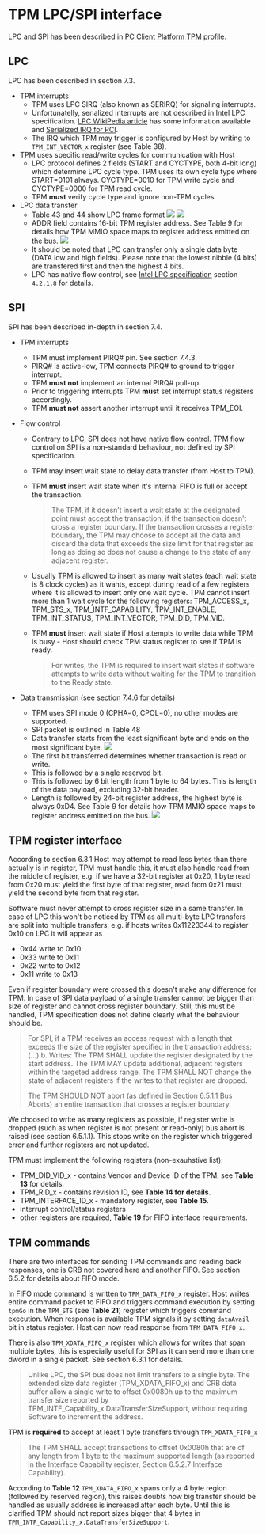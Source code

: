 # TPM LPC/SPI interface

LPC and SPI has been described in
[PC Client Platform TPM profile](https://trustedcomputinggroup.org/wp-content/uploads/PC-Client-Specific-Platform-TPM-Profile-for-TPM-2p0-v1p05p_r14_pub.pdf).

## LPC

LPC has been described in section 7.3.

- TPM interrupts
  + TPM uses LPC SIRQ (also known as SERIRQ) for signaling interrupts.
  + Unfortunatelly, serialized interrupts are not described in Intel LPC
    specification.
    [LPC WikiPedia article](https://en.wikipedia.org/wiki/Low_Pin_Count) has
    some information available and
    [Serialized IRQ for PCI](https://web.archive.org/web/20071028030435/http://www.smsc.com/main/tools/papers/serirq60.doc).
  + The IRQ which TPM may trigger is configured by Host by writing
    to `TPM_INT_VECTOR_x` register (see Table 38).
- TPM uses specific read/write cycles for communication with Host
  + LPC protocol defines 2 fields (START and CYCTYPE, both 4-bit long) which
    determine LPC cycle type. TPM uses its own cycle type where START=0101
    always. CYCTYPE=0010 for TPM write cycle and CYCTYPE=0000 for TPM read
    cycle.
  + TPM **must** verify cycle type and ignore non-TPM cycles.
- LPC data transfer
  + Table 43 and 44 show LPC frame format
  ![](images/tpm2_lpc_write.png)
  ![](images/tpm2_lpc_read.png)
  + ADDR field contains 16-bit TPM register address. See Table 9 for details how
    TPM MMIO space maps to register address emitted on the bus.
    ![](images/tpm2_locality_address.png)
  + It should be noted that LPC can transfer only a single data byte (DATA low
    and high fields). Please note that the lowest nibble (4 bits) are transfered
    first and then the highest 4 bits.
  + LPC has native flow control, see
  [Intel LPC specification](https://www.intel.com/content/dam/www/program/design/us/en/documents/low-pin-count-interface-specification.pdf)
  section `4.2.1.8` for details.

## SPI

SPI has been described in-depth in section 7.4.

- TPM interrupts
  + TPM must implement PIRQ# pin. See section 7.4.3.
  + PIRQ# is active-low, TPM connects PIRQ# to ground to trigger interrupt.
  + TPM **must not** implement an internal PIRQ# pull-up.
  + Prior to triggering interrupts TPM **must** set interrupt status registers
    accordingly.
  + TPM **must not** assert another interrupt until it receives TPM_EOI.
- Flow control
  + Contrary to LPC, SPI does not have native flow control. TPM flow control on
    SPI is a non-standard behaviour, not defined by SPI specification.
  + TPM may insert wait state to delay data transfer (from Host to TPM).
  + TPM **must** insert wait state when it's internal FIFO is full or accept the
    transaction.

    > The TPM, if it doesn’t insert a wait state at the designated point must
    > accept the transaction, if the transaction doesn’t cross a register
    > boundary. If the transaction crosses a register boundary, the TPM may
    > choose to accept all the data and discard the data that exceeds the size
    > limit for that register as long as doing so does not cause a change to the
    > state of any adjacent register.

  + Usually TPM is allowed to insert as many wait states (each wait state is 8
    clock cycles) as it wants, except during read of a few registers where it is
    allowed to insert only one wait cycle. TPM cannot insert more than 1 wait
    cycle for the following registers: TPM_ACCESS_x, TPM_STS_x,
    TPM_INTF_CAPABILITY, TPM_INT_ENABLE, TPM_INT_STATUS, TPM_INT_VECTOR,
    TPM_DID, TPM_VID.
  + TPM **must** insert wait state if Host attempts to write data while TPM is
    busy - Host should check TPM status register to see if TPM is ready.

    > For writes, the TPM is required to insert wait states if software
    > attempts to write data without waiting for the TPM to transition to the
    > Ready state.

- Data transmission (see section 7.4.6 for details)
  + TPM uses SPI mode 0 (CPHA=0, CPOL=0), no other modes are supported.
  + SPI packet is outlined in Table 48
  + Data transfer starts from the least significant byte and ends on the
    most significant byte.
  ![](images/tpm2_spi_protocol.png)
  + The first bit transferred determines whether transaction is read or write.
  + This is followed by a single reserved bit.
  + This is followed by 6 bit length from 1 byte to 64 bytes. This is length of
    the data payload, excluding 32-bit header.
  + Length is followed by 24-bit register address, the highest byte is always
    0xD4. See Table 9 for details how TPM MMIO space maps to register address
    emitted on the bus.
    ![](images/tpm2_locality_address.png)

## TPM register interface

According to section 6.3.1 Host may attempt to read less bytes than there
actually is in register, TPM must handle this, it must also handle read from the
middle of register, e.g. if we have a 32-bit register at 0x20, 1 byte read from
0x20 must yield the first byte of that register, read from 0x21 must yield the
second byte from that register.

Software must never attempt to cross register size in a same transfer. In case
of LPC this won't be noticed by TPM as all multi-byte LPC transfers are split
into multiple transfers, e.g. if hosts writes 0x11223344 to register 0x10 on LPC
it will appear as
- 0x44 write to 0x10
- 0x33 write to 0x11
- 0x22 write to 0x12
- 0x11 write to 0x13

Even if register boundary were crossed this doesn't make any difference for TPM.
In case of SPI data payload of a single transfer cannot be bigger than size of
register and cannot cross register boundary. Still, this must be handled, TPM
specification does not define clearly what the behaviour should be.

> For SPI, if a TPM receives an access request with a length that exceeds the
> size of the register specified in the transaction address:
> (...)
> b. Writes:
> The TPM SHALL update the register designated by the start address.
> The TPM MAY update additional, adjacent registers within the targeted
> address range.
> The TPM SHALL NOT change the state of adjacent registers if the writes to
> that register are dropped.
>
> The TPM SHOULD NOT abort (as defined in Section 6.5.1.1 Bus Aborts) an entire
> transaction that crosses a register boundary.

We choosed to write as many registers as possible, if register write is dropped
(such as when register is not present or read-only) bus abort is raised (see
section 6.5.1.1). This stops write on the register which triggered error and
further registers are not updated.

TPM must implement the following registers (non-exauhstive list):
- TPM_DID_VID_x - contains Vendor and Device ID of the TPM, see **Table 13** for
  details.
- TPM_RID_x - contains revision ID, see **Table 14 for details**.
- TPM_INTERFACE_ID_x - mandatory register, see **Table 15**.
- interrupt control/status registers
- other registers are required, **Table 19** for FIFO interface requirements.

## TPM commands

There are two interfaces for sending TPM commands and reading back responses,
one is CRB not covered here and another FIFO. See section 6.5.2 for details
about FIFO mode.

In FIFO mode command is written to `TPM_DATA_FIFO_x` register. Host writes
entire command packet to FIFO and triggers command execution by setting
`tpmGo` in the `TPM_STS` (see **Table 21**) register which triggers command
execution. When response is available TPM signals it by setting `dataAvail` bit
in status register. Host can now read response from `TPM_DATA_FIFO_x`.

There is also `TPM_XDATA_FIFO_x` register which allows for writes that span
multiple bytes, this is especially useful for SPI as it can send more than one
dword in a single packet. See section 6.3.1 for details.

> Unlike LPC, the SPI bus does not limit transfers to a single byte. The
> extended size data register (TPM_XDATA_FIFO_x) and CRB data buffer allow a
> single write to offset 0x0080h up to the maximum transfer size reported by
> TPM_INTF_Capability_x.DataTransferSizeSupport, without requiring Software to
> increment the address.

TPM is **required** to accept at least 1 byte transfers through
`TPM_XDATA_FIFO_x`

> The TPM SHALL accept transactions to offset 0x0080h that are of any length
> from 1 byte to the maximum supported length (as reported in the Interface
> Capability register, Section 6.5.2.7 Interface Capability).

According to **Table 12** `TPM_XDATA_FIFO_x` spans only a 4 byte region
(followed by reserved region), this raises doubts how big transfer should be
handled as usually address is increased after each byte. Until this is clarified
TPM should not report sizes bigger that 4 bytes in
`TPM_INTF_Capability_x.DataTransferSizeSupport`.
